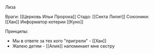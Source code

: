 Лиза

Враги: [[Церковь Ильи Пророка]]
Стадо: [[Секта Лилит]]
Союзники: [[Хан]]
Информатор котерии [[Куно]]

Принципы:
* Мы в ответе за тех кого "пригрели" - [[Хан]]
* Жалею детям - [[Алия]] напоминает мне сестру

